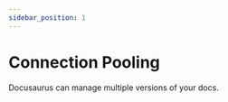 ```yaml
---
sidebar_position: 1
---
```


# Connection Pooling

Docusaurus can manage multiple versions of your docs.